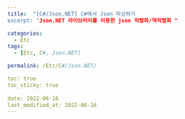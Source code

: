 ```yaml
---
title:  "[C#/Json.NET] C#에서 Json 파싱하기
excerpt: "Json.NET 라이브러리를 이용한 json 직렬화/역직렬화 "

categories:
  - Etc
tags:
  - [Etc, C#, Json.NET]

permalink: /Etc/C#/Json.NET/

toc: true
toc_sticky: true
 
date: 2022-06-16
last_modified_at: 2022-06-16
---
```


